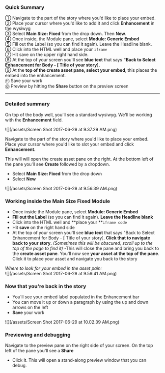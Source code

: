 ### Quick Summary

① Navigate to the part of the story where you'd like to place your embed.   
② Place your cursor where you'd like to add it and click **Enhancement** in the wysiwyg  
③ Select **Main Size: Fixed** from the drop down. Then **New**.  
④ Once inside, the Module pane, select **Module: Generic Embed**  
⑤ Fill out the Label \(so you can find it again\). Leave the Headline blank.  
⑥ Click into the HTML well and place your `iframe`  
⑦ Hit save on the upper right hand side.   
⑧ At the top of your screen you'll see **blue text** that says **"Back to Select Enhancement for Body - \[ Title of your story\].**   
⑨ At the **top of the create asset pane, select your embed**, this places the embed into the enhancement.  
⑪ Save your work  
⑫ Preview by hitting the **Share** button on the preview screen

---

### Detailed summary

On top of the body well, you'll see a standard wysiwyg. We'll be working with the **Enhancement** field.

![](/assets/Screen Shot 2017-06-29 at 9.37.29 AM.png)

Navigate to the part of the story where you'd like to place your embed. Place your cursor where you'd like to slot your embed and click **Enhancement**.

This will will open the create asset pane on the right. At the bottom left of the pane you'll see **Create** followed by a dropdown.

* Select **Main Size: Fixed** from the drop down 
* Select **New**

![](/assets/Screen Shot 2017-06-29 at 9.56.39 AM.png)

### 

### Working inside the Main Size Fixed Module

* Once inside the Module pane, select **Module: Generic Embed**
* **Fill out the Label** \(so you can find it again\). **Leave the Headline blank**
* Click into the HTML well and **place your **`iframe code`
* Hit **save** on the right hand side
* At the top of your screen you'll see **blue text** that says "Back to Select Enhancement for Body - \[ Title of your story\]. **Click that to navigate back to your story**.  _\(Sometimes this will be obscured, scroll up to the top of the page to find it\)_
  -This will close the pane and bring you back to the **create asset pane**. You'll now see **your asset at the top of the pane**. Click it to place your asset and navigate you back to the story 

_Where to look for your embed in the asset pain:_  
![](/assets/Screen Shot 2017-06-29 at 9.59.41 AM.png)

### 

### Now that you're back in the story

* You'll see your embed label populated in the Enhancement bar
* You can move it up or down a paragraph by using the up and down arrows on the left 
* **Save** your work

![](/assets/Screen Shot 2017-06-29 at 10.02.39 AM.png)

### 

### Previewing and debugging

Navigate to the preview pane on the right side of your screen. On the top left of the pane you'll see a **Share**

* Click it. 
  This will open a stand-along preview window that you can debug. 



